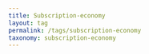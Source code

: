 ```yaml
---
title: Subscription-economy
layout: tag
permalink: /tags/subscription-economy
taxonomy: subscription-economy
---
```

